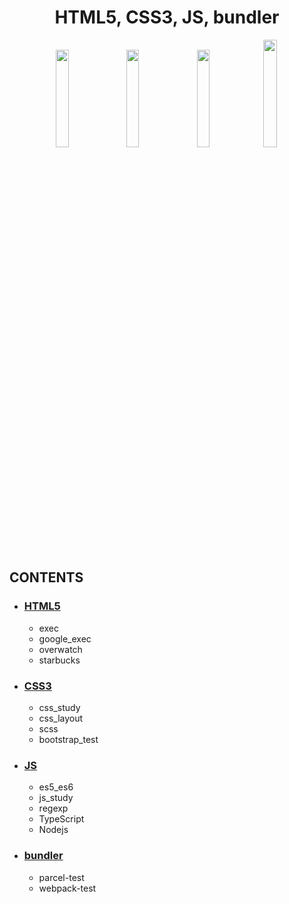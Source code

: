 <strong>
  <h1  align="center">HTML5, CSS3, JS, bundler</h1>
</strong>

<p align="center">
  <img src="https://nomadcoders.co/logos/html5.png" width= 20%; />
  &nbsp;
  <img src="https://nomadcoders.co/logos/css3.png" width= 20%; />
  &nbsp;
  <img src="https://d1telmomo28umc.cloudfront.net/media/public/badges/js.png" width= 20%; />
  <a href="https://github.com/webpack/webpack">
    <img width=21%  src="https://webpack.js.org/assets/icon-square-big.svg">
  </a>
</p>

## **CONTENTS**
- ### [HTML5](https://hoseong511.github.io/frontEnd/HTML)  
  - exec
  - google_exec
  - overwatch
  - starbucks
- ### [CSS3](https://hoseong511.github.io/frontEnd/CSS)
  - css_study
  - css_layout
  - scss 
  - bootstrap_test
- ### [JS](https://hoseong511.github.io/frontEnd/JS)
  - es5_es6
  - js_study
  - regexp
  - TypeScript
  - Nodejs

- ### [bundler](https://hoseong511.github.io/frontEnd/bundler)
  - parcel-test
  - webpack-test
  